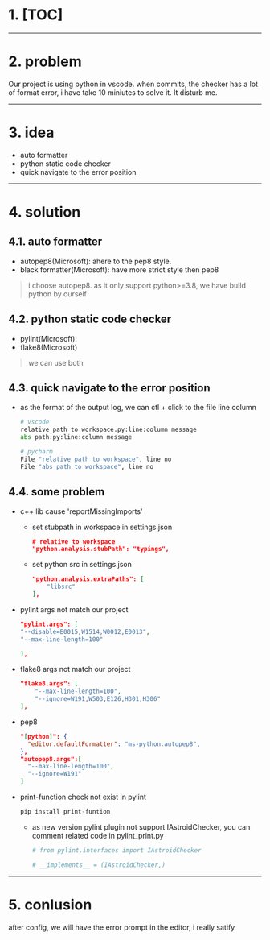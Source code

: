 # 1. [TOC]

------------------------------------------------------------------------------

# 2. problem

Our project is using python in vscode. when commits, the checker has a lot of format error, i have take 10 miniutes to solve it. It disturb me.

------------------------------------------------------------------------------

# 3. idea

* auto formatter
* python static code checker
* quick navigate to the error position

------------------------------------------------------------------------------

# 4. solution

## 4.1. auto formatter

* autopep8(Microsoft): ahere to the pep8 style.
* black formatter(Microsoft): have more strict style then pep8

> i choose autopep8. as it only support python>=3.8, we have build python by ourself

## 4.2. python static code checker

* pylint(Microsoft):
* flake8(Microsoft)

> we can use both

## 4.3. quick navigate to the error position

* as the format of the output log, we can ctl + click to the file line column

  ~~~py
  # vscode
  relative path to workspace.py:line:column message
  abs path.py:line:column message

  # pycharm
  File "relative path to workspace", line no
  File "abs path to workspace", line no
  ~~~

## 4.4. some problem

* c++ lib cause 'reportMissingImports'
  * set stubpath in workspace in settings.json

    ~~~json
    # relative to workspace
    "python.analysis.stubPath": "typings",  
    ~~~

  * set python src in settings.json

    ~~~json
    "python.analysis.extraPaths": [
        "libsrc"
    ],
    ~~~
  
* pylint args not match our project

  ~~~json
  "pylint.args": [
  "--disable=E0015,W1514,W0012,E0013",
  "--max-line-length=100"

  ],
  ~~~

* flake8 args not match our project

  ~~~json
  "flake8.args": [
      "--max-line-length=100",
      "--ignore=W191,W503,E126,H301,H306"
  ],
  ~~~

* pep8

  ~~~json
  "[python]": {
    "editor.defaultFormatter": "ms-python.autopep8",
  },
  "autopep8.args":[
    "--max-line-length=100",
    "--ignore=W191"
  ]
  ~~~

* print-function check not exist in pylint

  ~~~s
  pip install print-funtion
  ~~~

  * as new version pylint plugin not support IAstroidChecker, you can comment related code in pylint_print.py

    ~~~py
    # from pylint.interfaces import IAstroidChecker

    # __implements__ = (IAstroidChecker,)
    ~~~

------------------------------------------------------------------------------

# 5. conlusion

after config, we will have the error prompt in the editor, i really satify
